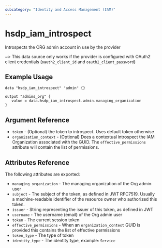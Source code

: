 ```yaml
---
subcategory: "Identity and Access Management (IAM)"
---
```


# hsdp_iam_introspect

Introspects the ORG admin account in use by the provider

~> This data source only works if the provider is configured with OAuth2 client credentials (`oauth2_client_id` and `oauth2_client_password`)

## Example Usage

```hcl
data "hsdp_iam_introspect" "admin" {}
```

```hcl
output "admins_org" {
   value = data.hsdp_iam_introspect.admin.managing_organization
}
```

## Argument Reference

* `token` - (Optional) the token to introspect. Uses default token otherwise
* `organization_context` - (Optional) Does a contextual introspect the IAM Organization associated
   with the GUID. The `effective_permissions` attribute will contain the list of permissions.

## Attributes Reference

The following attributes are exported:

* `managing_organization` - The managing organization of the Org admin user
* `subject` - The subject of the token, as defined in JWT RFC7519.
  Usually a machine-readable identifier of the resource owner who authorized this token.
* `issuer` - String representing the issuer of this token, as defined in JWT
* `username` - The username (email) of the Org admin user
* `token` - The current session token
* `effective_permissions` - When an `organization_context` GUID is provided this
  contains the list of effective permissions
* `token_type` - The type of token
* `identity_type` - The identity type, example: `Service`
